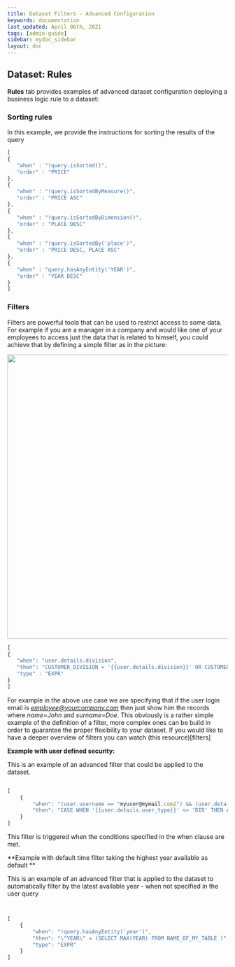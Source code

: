 ```yaml
---
title: Dataset Filters - Advanced Configuration
keywords: documentation
last_updated: April 06th, 2021
tags: [admin-guide]
sidebar: mydoc_sidebar
layout: doc
---
```


## Dataset: **Rules**

**Rules** tab provides examples of advanced dataset configuration deploying a business logic rule to a dataset:

### Sorting rules

In this example, we provide the instructions for sorting the results of the query
```javascript
[
{
   "when" : "!query.isSorted()",
   "order" : "PRICE" 
},
{
   "when" : "!query.isSortedByMeasure()",
   "order" : "PRICE ASC" 
},
{
   "when" : "!query.isSortedByDimension()",
   "order" : "PLACE DESC" 
},
{
   "when" : "!query.isSortedBy('place')",
   "order" : "PRICE DESC, PLACE ASC" 
},
{
   "when" : "query.hasAnyEntity('YEAR')", 
   "order" : "YEAR DESC" 
}
]
```
### Filters

Filters are powerful tools that can be used to restrict access to some data. For example if you are a manager in a company and would like one of your employees to access just the data that is related to himself, you could achieve that by defining a simple filter as in the picture:

<p align="center">
  <img src="media/filters-example.PNG" width="650" />
</p>

```javascript
[
{
   "when": "user.details.division",
   "then": "CUSTOMER_DIVISION = '{{user.details.division}}' OR CUSTOMER_REGION = '{{user.details.region}}'",
   "type" : "EXPR" 
}
]
```

For example in the above use case we are specifying that if the user login email is *employee@yourcompany.com* then just show him the records where *name=John* and *surname=Doe*. This obviously is a rather simple example of the definition of a filter, more complex ones can be build in order to guarantee the proper flexibility to your dataset. If you would like to have a deeper overview of filters you can watch (this resource)[filters]

**Example with user defined security:**

This is an example of an advanced filter that could be applied to the dataset.

```javascript

[
    {
        "when": "(user.username == "myuser@mymail.com2") && (user.details.user_type != null)",
        "then": "CASE WHEN '{{user.details.user_type}}' <> 'DIR' THEN AGENZIA IN ( SELECT agenzia_cod FROM VIEW_USERS WHERE user_id = '{{user.details.custom_id}}') WHEN '{{user.details.user_type}}' = 'DIR' THEN 1=1 ELSE 1 <> 1 END"
    }
]

```

This filter is triggered when the conditions specified in the when clause are met.

**Example with default time filter taking the highest year available as default **

This is an example of an advanced filter that is applied to the dataset to automatically filter by the latest available year - when not specified in the user query

```javascript


[
    {
        "when": "!query.hasAnyEntity('year')",
        "then": "\"YEAR\" = (SELECT MAX(YEAR) FROM NAME_OF_MY_TABLE )",
        "type": "EXPR"
    }
]

```


